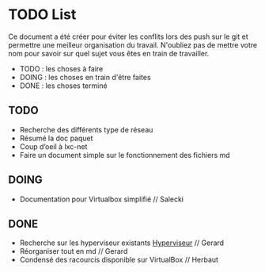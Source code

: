 # TODO List

Ce document a été créer pour éviter les conflits lors des push sur le git et permettre une meilleur organisation du travail. 
N'oubliez pas de mettre votre nom pour savoir sur quel sujet vous êtes en train de travailler.

- TODO : les choses à faire
- DOING : les choses en train d'être faites
- DONE : les choses terminé 

## TODO

- Recherche des différents type de réseau
- Résumé la doc paquet
- Coup d’oeil à lxc-net
- Faire un document simple sur le fonctionnement des fichiers md

## DOING

- Documentation pour Virtualbox simplifié // Salecki

## DONE

- Recherche sur les hyperviseur existants [Hyperviseur](local/tmp/Recherche_Hyperviseur.md) // Gerard
- Réorganiser tout en md // Gerard
- Condensé des racourcis disponible sur VirtualBox // Herbaut